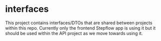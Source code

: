 # interfaces

This project contains interfaces/DTOs that are shared between projects within this repo. Currently only the frontend Stepflow app is using it but it should be used within the API project as we move towards using it.
